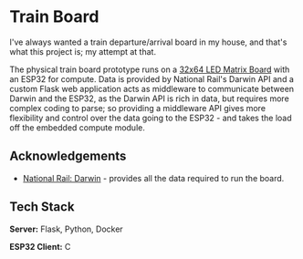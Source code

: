 
# Train Board

I've always wanted a train departure/arrival board in my house, and that's what this project is; my attempt at that.

The physical train board prototype runs on a [32x64 LED Matrix Board](https://www.waveshare.com/wiki/RGB-Matrix-P3-64x32) with an ESP32 for compute. Data is provided by National Rail's Darwin API and a custom Flask web application acts as middleware to communicate between Darwin and the ESP32, as the Darwin API is rich in data, but requires more complex coding to parse; so providing a middleware API gives more flexibility and control over the data going to the ESP32 - and takes the load off the embedded compute module.

## Acknowledgements

 - [National Rail: Darwin](https://www.nationalrail.co.uk/developers/darwin-data-feeds/) - provides all the data required to run the board.




## Tech Stack

**Server:** Flask, Python, Docker

**ESP32 Client:** C

